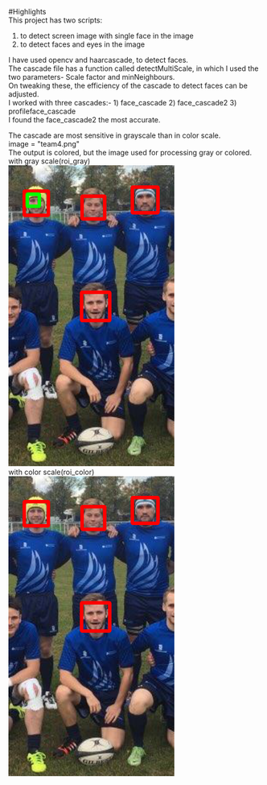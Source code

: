 #Highlights
<br>This project has two scripts: 
1) to detect screen image with single face in the image 
2) to detect faces and eyes in the image

I have used opencv and haarcascade, to detect faces.
<br>The cascade file has a function called detectMultiScale, in which I used the two parameters- Scale factor and minNeighbours. 
<br>On tweaking these, the efficiency of the cascade to detect faces can be adjusted.
<br>I worked with three cascades:- 1) face_cascade 2) face_cascade2 3) profileface_cascade
<br>I found the face_cascade2 the most accurate.

The cascade are most sensitive in grayscale than in color scale.
<br>image = "team4.png"
<br>The output is colored, but the image used for processing gray or colored.
<br>with gray scale(roi_gray)
<br><img src = result/gray.PNG>
<br>with color scale(roi_color)
<br><img src = result/color.PNG>
